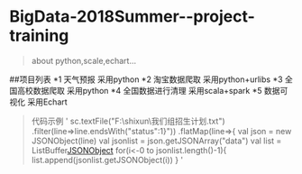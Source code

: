 # BigData-2018Summer--project-training
> about python,scale,echart...

##项目列表
*1 天气预报 采用python
*2 淘宝数据爬取 采用python+urlibs
*3 全国高校数据爬取 采用python
*4 全国数据进行清理 采用scala+spark
*5 数据可视化        采用Echart
>代码示例
'
 sc.textFile("F:\\shixun\\我们组招生计划.txt")
      .filter(line=>line.endsWith("status\":1}"))
      .flatMap(line=>{
        val json = new JSONObject(line)
        val jsonlist = json.getJSONArray("data")
        val list = ListBuffer[JSONObject]()
        for(i<-0 to jsonlist.length()-1){
          list.append(jsonlist.getJSONObject(i))
        }
'
